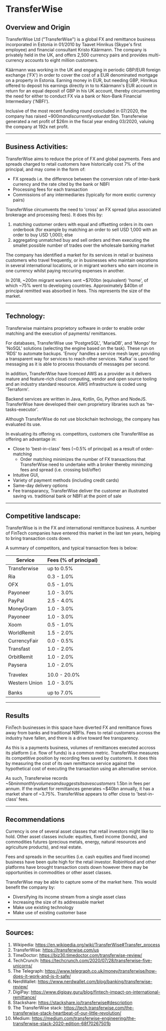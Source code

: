 
# TransferWise

## Overview and Origin

TransferWise Ltd ("TransferWise") is a global FX and remittance business incorporated in Estonia in 01/2010 by Taavet Hinrikus (Skype's first employee) and financial consultant Kristo Käärmann.  The company is privately held in the UK, and offers 2,500 currency pairs and provides multi-currency accounts to eight million customers.

Käärmann was working in the UK and engaging in periodic GBP/EUR foreign exchange ('FX') in order to cover the cost of a EUR denominated mortgage on a property in Estonia.  Earning money in EUR, but needing GBP, Hinrikus offered to deposit his earnings directly in to to Käärmann's EUR account in return for an equal deposit of GBP in his UK account, thereby circumventing the need for either to conduct FX via a bank or Non-Bank Financial Intermediary ('NBFI').  

Inclusive of the most recent funding round concluded in 07/2020, the company has raised ~$900m and is currently valued at ~$5bn.  Transferwise generated a net profit of $26m in the fiscal year ending 03/2020, valuing the company at 192x net profit.

---
## Business Activities:

TransferWise aims to reduce the price of FX and global payments.  Fees and spreads charged to retail customers have historically cost 7% of the principal, and may come in the form of:

* FX spreads i.e. the difference between the conversion rate of inter-bank currency and the rate cited by the bank or NBFI
* Processing fees for each transaction
* Commissions of any intermediaries (typically for more exotic currency pairs)

TransferWise circumvents the need to 'cross' an FX spread (plus associated brokerage and processing fees).  It does this by:

1. matching customer orders with equal and offsetting orders in its own orderbook (for example by matching an order to sell USD 1,000 with an order to buy USD 1,000); else
2. aggregating unmatched buy and sell orders and then executing the smallet possible number of trades over the wholesale banking market

The company has identified a market for its services in retail or business customers who travel frequently, or in businesses who maintain oeprations in several international locations, or in migrant workers who earn income in one currency whilst paying reccuring expenses in another.   

In 2018, ~200m migrant workers sent ~$700bn (equivalent) 'home', of which ~75% went to developing countries.  Approximately $40bn of principal remitted was absorbed in fees.  This represents the size of the market.

---
## Technology:

Transferwise maintains proprietory software in order to enable order matching and the execution of payments/ remittances.  

For databases, TransferWise use 'PostgreSQL', 'MariaDB', and 'Mongo' for 'NoSQL' solutions (selecting the engine based on the task).  These run on 'RDS' to  automate backups.  'Envoy' handles a service mesh layer, providing a transparent way for services to reach other services.  'Kafka' is used for messaging as it is able to process thousands of messages per second.  

In addition, TransferWise have licenced AWS as a provider as it delivers mature and feature-rich cloud computing, vendor and open source tooling and an industry standard resource.  AWS infrastructure is coded usng 'Terraform'.

Backend services are written in Java, Kotlin, Go, Python and NodeJS.  TransferWise have developed their own proprietory libraries such as 'tw-tasks-executor'.

Although TransferWise do not use blockchain technology, the company has evaluated its use.

In evaluating its offering vs. competitors, customers cite TransferWise as offering an advantage in:

* Close to 'best-in-class' fees (~0.5% of principal) as a result of order-matching
    - Order matching minimizes the number of FX transactions that TransferWise need to undertake with a broker thereby minimzing fees and spread (i.e. crossing bid/offer)
* Intuitive GUI,
* Variety of payment methods (including credit cards)
* Same-day delivery options
* Fee transparancy, TransferWise deliver the customer an illustrated saving vs. traditional bank or NBFI at the point of sale

---
## Competitive landscape:

TransferWise is in the FX and international remittance business.  A number of FinTech companies have entered this market in the last ten years, helping to bring transaction costs down.

A summary of competitors, and typical transaction fees is below:

| Service | Fees (% of principal) |
|-|-|
| Transferwise | up to 0.5%
| Ria | 0.3 - 1.0%
| OFX | 0.5 - 1.0%
| Payoneer | 1.0 - 3.0%
| PayPal | 2.5 - 4.0%
| MoneyGram | 1.0 - 3.0%
| Payoneer | 1.0 - 3.0%
| Xoom | 0.5 - 1.0%
| WorldRemit | 1.5 - 2.0%
| CurrencyFair | 0.0 - 0.5%
| Transfast | 1.0 - 2.0%
| OrbitRemit | 1.0 - 2.0%
| Paysera | 1.0 - 2.0%
|||
| Travelex | 10.0 - 20.0%
| Western Union | 1.0 - 3.0%
|||
| Banks | up to 7.0%

---
## Results

FinTech businesses in this space have diverted FX and remittance flows away from banks and traditional NBFIs.  Fees to retail customers accross the industry have fallen, and there is a drive toward fee transparency. 

As this is a payments business, volumes of remittances executed accross its platform (i.e. flow of funds) is a common metric.  TransferWise measures its competitive position by recording fees saved by customers.  It does this by measuring the cost of its own remittance service against the hypothetical cost of executing the transaction using an alternative service.  

As such, Transferwise records ~$5bn in monthly volumes and suggests it saves customers ~$1.5bn in fees per annum.  If the market for remittances generates ~$40bn annually, it has a market share of ~3.75%.  TransferWise appears to offer close to 'best-in-class' fees.

---
## Recommendations

Currency is one of several asset classes that retail investors might like to hold.  Other asset classes include: equities, fixed income (bonds), and commodities futures (precious metals, energy, natural resources and agriculture products), and real estate.  

Fees and spreads in the securities (i.e. cash equities and fixed income) business have been quite high for the retail investor.  RobinHood and other platforms have brought transaction costs down however there may be opportunities in commodities or other asset classes.

TransferWise may be able to capture some of the market here.  This would benefit the company by:

* Diversifying its income stream from a single asset class
* Increasing the size of its addressable market
* Make use existing technology
* Make use of existing customer base

---

## Sources:

1. Wikipedia: https://en.wikipedia.org/wiki/TransferWise#Transfer_process
2. TransferWise: https://transferwise.com/us
3. TimeDoctor: https://biz30.timedoctor.com/transferwise-review/
4. TechCrunch: https://techcrunch.com/2020/07/28/transferwise-five-unicorns/
5. The Telegraph: https://www.telegraph.co.uk/money/transferwise/how-does-it-work-and-is-it-safe/
6. NerdWallet: https://www.nerdwallet.com/blog/banking/transferwise-review/
7. DigiPay: https://www.digipay.guru/blog/fintech-impact-on-international-remittance/
8. Stackshare: https://stackshare.io/transferwise#description
9. The TransferWise stack: https://tech.transferwise.com/the-transferwise-stack-heartbeat-of-our-little-revolution/
10. Medium: https://medium.com/transferwise-engineering/the-transferwise-stack-2020-edition-68f70267501b



